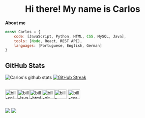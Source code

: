<h1 align="center">Hi there! My name is Carlos</h1>
<b>About me</b>

``` javascript
const Carlos = {
    code: [JavaScript, Python, HTML, CSS, MySQL, Java],
    tools: [Node, React, REST API],
    languages: [Portuguese, English, German]
}
```

## GitHub Stats

![Carlos's github stats](https://github-readme-stats.vercel.app/api?username=scarlinhosss&show_icons=true&theme=dracula) 
[![GitHub Streak](https://github-readme-streak-stats.herokuapp.com/?user=scarlinhosss&theme=dracula)](https://git.io/streak-stats) 

<div style="display: inline_block"><br>
    <img align="center" alt="bill-sql" height="30" width="40" src="https://cdn.jsdelivr.net/gh/devicons/devicon/icons/mysql/mysql-original.svg"><img align="center" alt="bill-java" height="30" width="40" src="https://cdn.jsdelivr.net/gh/devicons/devicon/icons/java/java-original.svg"><img align="center" alt="bill-html" height="30" width="40" src="https://cdn.jsdelivr.net/gh/devicons/devicon/icons/html5/html5-original.svg"><img align="center" alt="bill-git" height="30" width="40" src="https://cdn.jsdelivr.net/gh/devicons/devicon/icons/git/git-original.svg"><img align="center" alt="bill-github" height="30" width="40" src="https://cdn.jsdelivr.net/gh/devicons/devicon/icons/github/github-original.svg"> <img align="center" alt="bill-css" height="30" width="40" src="https://cdn.jsdelivr.net/gh/devicons/devicon/icons/css3/css3-original.svg">
    
##
    
<div>
    <a href="mailto:carlosmatiellisantos@gmail.com"><img src="https://img.shields.io/badge/Gmail-D14836?style=for-the-badge&logo=gmail&logoColor=white" target="_blank"></a> <a href="https://www.linkedin.com/in/carlos-matielli-286348215/" target="_blank"><img src="https://img.shields.io/badge/LinkedIn-0077B5?style=for-the-badge&logo=linkedin&logoColor=white" target="_blank"></a> 
   </div>

